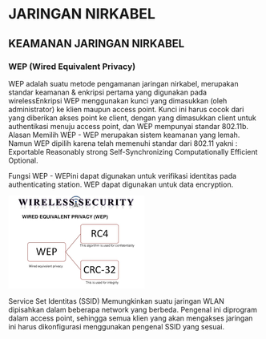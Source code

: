 # JARINGAN NIRKABEL

## KEAMANAN JARINGAN NIRKABEL

### WEP (Wired Equivalent Privacy)
  WEP adalah suatu metode pengamanan jaringan nirkabel, merupakan standar keamanan & enkripsi pertama yang digunakan pada wirelessEnkripsi WEP menggunakan kunci yang dimasukkan (oleh administrator) ke klien maupun access point. Kunci ini harus cocok dari yang diberikan akses point ke client, dengan yang dimasukkan client untuk authentikasi menuju access point, dan WEP mempunyai standar 802.11b.
Alasan Memilih WEP - WEP merupakan sistem keamanan yang lemah. Namun WEP dipilih karena telah memenuhi standar dari 802.11 yakni :
    Exportable
    Reasonably strong
    Self-Synchronizing
    Computationally Efficient
    Optional.
    
Fungsi WEP - WEPini dapat digunakan untuk verifikasi identitas pada authenticating station. WEP dapat digunakan untuk data encryption.


![Image](download1.png)

Service Set Identitas (SSID)
    Memungkinkan suatu jaringan WLAN dipisahkan dalam beberapa network yang
berbeda. Pengenal ini diprogram dalam access point, sehingga semua klien yang akan mengakses jaringan ini harus dikonfigurasi menggunakan pengenal SSID yang sesuai.



